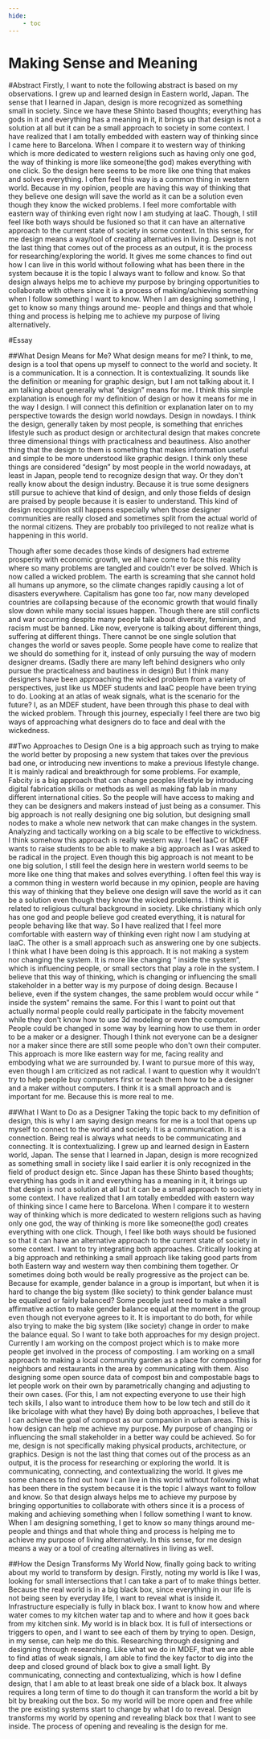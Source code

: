 ```yaml
---
hide:
    - toc
---
```


**Making Sense and Meaning**
===============

#Abstract
Firstly, I want to note the following abstract is based on my observations. I grew up and learned design in Eastern world, Japan.  The sense that I learned in Japan, design is more recognized as something small in society. Since we have these Shinto based thoughts; everything has gods in it and everything has a meaning in it, it brings up that design is not a solution at all but it can be a small approach to society in some context. I have realized that I am totally embedded with eastern way of thinking since I came here to Barcelona. When I compare it to western way of thinking which is more dedicated to western religions such as having only one god, the way of thinking is more like someone(the god) makes everything with one click. So the design here seems to be more like one thing that makes and solves everything. I often feel this way is a common thing in western world. Because in my opinion, people are having this way of thinking that they believe one design will save the world as it can be a solution even though they know the wicked problems. I feel more comfortable with eastern way of thinking even right now I am studying at IaaC. Though, I still feel like both ways should be fusioned so that it can have an alternative approach to the current state of society in some context.
In this sense, for me design means a way/tool of creating alternatives in living. Design is not the last thing that comes out of the process as an output, it is the process for researching/exploring the world. It gives me some chances to find out how I can live in this world without following what has been there in the system because it is the topic I always want to follow and know.
So that design always helps me to achieve my purpose by bringing opportunities to collaborate with others since it is a process of making/achieving something when I follow something I want to know. When I am designing something, I get to know so many things around me- people and things and that whole thing and process is helping me to achieve my purpose of living alternatively.

#Essay

##What Design Means for Me?
What design means for me? I think, to me, design is a tool that opens up myself to connect to the world and society. It is a communication. It is a connection. It is contextualizing. It sounds like the definition or meaning for graphic design, but I am not talking about it. I am talking about generally what “design” means for me.  I think this simple explanation is enough for my definition of design or how it means for me in the way I design. I will connect this definition or explanation later on to my perspective towards the design world nowdays.
Design in nowdays.
I think the design, generally taken by most people, is something that enriches lifestyle such as product design or architectural design that makes concrete three dimensional things with practicalness and beautiness. Also another thing that the design to them is something that makes information useful and simple to be more understood like graphic design. I think only these things are considered “design” by most people in the world nowadays, at least in Japan, people tend to recognize design that way.  Or they don't really know about the design industry.  Because it is true some designers still pursue to achieve that kind of design, and only those fields of design are praised by people because it is easier to understand. This kind of design recognition still happens especially when those designer communities are really closed and sometimes split from the actual world of the normal citizens. They are probably too privileged to not realize what is happening in this world.
 
Though after some decades those kinds of designers had extreme prosperity with economic growth, we all have come to face this reality where so many problems are tangled and couldn't ever be solved. Which is now called a wicked problem. The earth is screaming that she cannot hold all humans up anymore, so the climate changes rapidly causing a lot of disasters everywhere. Capitalism has gone too far, now many developed countries are collapsing because of the economic growth that would finally slow down while many social issues happen. Though there are still conflicts and war occurring despite many people talk about diversity, feminism, and racism must be banned. Like now, everyone is talking about different things, suffering at different things. There cannot be one single solution that changes the world or saves people.  Some people have come to realize that we should do something for it, instead of only pursuing the way of modern designer dreams. (Sadly there are many left behind designers who only pursue the practicalness and bautiness in design) But I think many designers have been approaching the wicked problem from a variety of perspectives, just like us MDEF students and IaaC people have been trying to do.  Looking at an atlas of weak signals, what is the scenario for the future? I, as an MDEF student, have been through this phase to deal with the wicked problem.  Through this journey, especially I feel there are two big ways of approaching what designers do to face and deal with the wickedness. 
 

##Two Approaches to Design
One is a big approach such as trying to make the world better by proposing a new system that takes over the previous bad one, or introducing new inventions to make a previous lifestyle change. It is mainly radical and breakthrough for some problems. For example, Fabcity is a big approach that can change peoples lifestyle by introducing digital fabrication skills or methods as well as making fab lab in many different international cities. So the people will have access to making and they can be designers and makers instead of just being as a consumer. This big approach is not really designing one big solution, but designing small nodes to make a whole new network that can make changes in the system. Analyzing and tactically working on a big scale to be effective to wickdness.
 I think somehow this approach is really western way. I feel IaaC or MDEF wants to raise students to be able to make a big approach as I was asked to be radical in the project. Even though this big approach is not meant to be one big solution, I still feel the design here in western world seems to be more like one thing that makes and solves everything. I often feel this way is a common thing in western world because in my opinion, people are having this way of thinking that they believe one design will save the world as it can be a solution even though they know the wicked problems. I think it is related to religious cultural background in society. Like christiany which only has one god and people believe god created everything, it is natural for people  behaving like that way. So I have realized that  I feel more comfortable with eastern way of thinking even right now I am studying at IaaC.
The other is a small approach such as answering one by one subjects. I think what I have been doing is this approach. It is not making a system nor changing the system. It is more like changing “ inside the system”, which is influencing people, or small sectors that play a role in the system. I believe that this way of thinking, which is changing or influencing the small stakeholder in a better way is my purpose of doing design. Because I believe, even if the system changes, the same problem would occur while “ inside the system” remains the same. For this I want to point out that actually normal people could really participate in the fabcity movement while they don't know how to use 3d modeling or even the computer. People could be changed in some way by learning how to use them in order to be a maker or a designer. Though I think not everyone can be a designer nor a maker since there are still some people who don't own their computer. This approach is more like eastern way for me, facing reality and embodying what we are surrounded by. I want to pursue more of this way, even though I am criticized as not radical.  I want to question why it wouldn't try to help people buy computers first or teach them how to be a designer and a maker without computers. I think it is a small approach and is important for me. Because this is more real to me.
 

##What I Want to Do as a Designer
Taking the topic back to my definition of design, this is why I am saying design means for me is a tool that opens up myself to connect to the world and society. It is a communication. It is a connection. Being real is always what needs to be communicating and connecting. It is contextualizing. 
I grew up and learned design in Eastern world, Japan.  The sense that I learned in Japan, design is more recognized as something small in society like I said earlier it is only recognized in the field of product design etc. Since Japan has these Shinto based thoughts; everything has gods in it and everything has a meaning in it, it brings up that design is not a solution at all but it can be a small approach to society in some context. I have realized that I am totally embedded with eastern way of thinking since I came here to Barcelona. When I compare it to western way of thinking which is more dedicated to western religions such as having only one god, the way of thinking is more like someone(the god) creates everything with one click. 
Though, I feel like both ways should be fusioned so that it can have an alternative approach to the current state of society in some context. I want to try integrating both approaches. Critically looking at a big approach and rethinking a small approach like taking good parts from both Eastern way and western way then combining them together. Or sometimes doing both would be really progressive as the project can be. Because for example, gender balance in a group is important, but when it is hard to change the big system (like society) to think gender balance must be equalized or fairly balanced? Some people just need to make a small affirmative action to make gender balance equal at the moment in the group even though not everyone agrees to it. It is important to do both, for  while also trying to make the big system (like society) change in order to make the balance equal. 
So I want to take both approaches for my design project. Currently I am working on the compost project which is to make more people get involved in the process of composting. I am working on a small approach to making a local community garden as a place for composting for neighbors and restaurants in the area by communicating with them. Also designing some open source data of compost bin and compostable bags to let people work on their own by parametrically changing and adjusting to their own cases. (For this, I am not expecting everyone to use their high tech skills, I also want to introduce them how to be low tech and still do it like bricolage with what they have) By doing both approaches, I believe that I can achieve the goal of compost as our companion in urban areas. 
This is how design can help me achieve my purpose. My purpose of  changing or influencing the small stakeholder in a better way could be achieved. So for me, design is not specifically making physical products, architecture, or graphics. Design is not the last thing that comes out of the process as an output, it is the process for researching or exploring the world. It is communicating, connecting, and contextualizing the world.  It gives me some chances to find out how I can live in this world without following what has been there in the system because it is the topic I always want to follow and know.
So that design always helps me to achieve my purpose by bringing opportunities to collaborate with others since it is a process of making and achieving something when I follow something I want to know. When I am designing something, I get to know so many things around me- people and things and that whole thing and process is helping me to achieve my purpose of living alternatively. In this sense, for me design means a way or a tool of creating alternatives in living as well. 


##How the Design Transforms My World
Now, finally going back to writing about my world to transform by design. Firstly, noting my world is like I was, looking for small intersections that I can take a part of to make things better.  Because the real world is in a big black box, since everything in our life is not being seen by everyday life, I want to reveal what is inside it. Infrastructure especially is fully in black box. I want to know how and where water comes to my kitchen water tap and to where and how it goes back  from my kitchen sink. My world is in black box.  It is full of intersections or triggers to open, and I want to see each of them by trying to open. Design, in my sense, can help me do this. Researching through designing and designing through researching. Like what we do in MDEF, that we are able to find atlas of weak signals, I am able to find the key factor to dig into the deep and closed ground of black box to give a small light. By communicating, connecting and contextualizing, which is how I define design, that I am able to at least break one side of a black box. It always requires a long term of time to do though it can transform the world a bit by bit by breaking out the box. So my world will be more open and free while the pre existing systems start to change by what I do to reveal. Design transforms my world by opening and revealing black box that I want to see inside. The process of opening and revealing is the design for me. 
 
 
 
 
 
 
 
 
 
 
 




